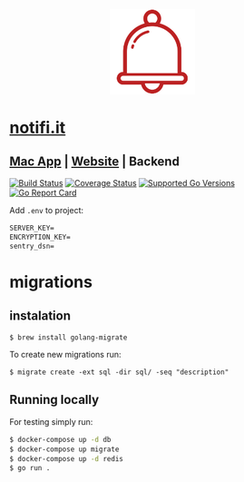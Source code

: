 <p align="center"><img height="150px" src="https://github.com/maxisme/notifi/raw/master/notifi/images/bell.png"></p>

# [notifi.it](https://notifi.it/)

## [Mac App](https://github.com/maxisme/notifi) | [Website](https://github.com/maxisme/notifi.it) | Backend

[![Build Status](https://github.com/maxisme/notifi-backend/workflows/notifi/badge.svg)](https://github.com/maxisme/notifi-backend/actions)
[![Coverage Status](https://codecov.io/gh/maxisme/notifi-backend/branch/master/graph/badge.svg)](https://codecov.io/gh/maxisme/notifi-backend)
[![Supported Go Versions](https://img.shields.io/badge/go-1.16-green&style=plastic)](https://github.com/maxisme/notifi-backend/actions)
[![Go Report Card](https://goreportcard.com/badge/github.com/maxisme/notifi-backend)](https://goreportcard.com/report/github.com/maxisme/notifi-backend)

Add `.env` to project:
```
SERVER_KEY=
ENCRYPTION_KEY=
sentry_dsn=
```

# migrations

## instalation
```
$ brew install golang-migrate
```

To create new migrations run:
```
$ migrate create -ext sql -dir sql/ -seq "description"
```


## Running locally
For testing simply run:
```bash
$ docker-compose up -d db
$ docker-compose up migrate
$ docker-compose up -d redis
$ go run .
```